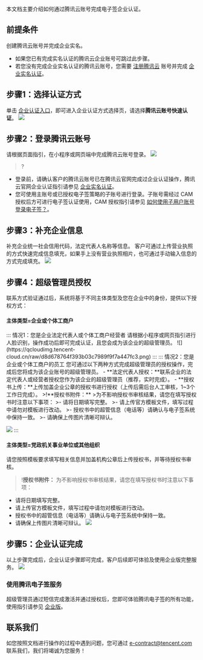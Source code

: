 本文档主要介绍如何通过腾讯云账号完成电子签企业认证。

## 前提条件
创建腾讯云账号并完成企业实名。
- 如果您已有完成实名认证的腾讯云企业账号可跳过此步骤。
- 若您没有完成企业实名认证的腾讯云账号，您需要 [注册腾讯云](https://cloud.tencent.com/document/product/378/17985) 账号并完成 [企业实名认证](https://cloud.tencent.com/document/product/378/10496)。

## 步骤1：选择认证方式
单击 [企业认证入口](https://ess.tencent.cn/company-register)，即可进入企业认证方式选择页，请选择**腾讯云账号快速认证**。
![](https://qcloudimg.tencent-cloud.cn/raw/15c855ae0ca3cb43c2d684661820e9f9.png)


## 步骤2：登录腾讯云账号
请根据页面指引，在小程序或网页端中完成腾讯云账号登录。
![](https://qcloudimg.tencent-cloud.cn/raw/da6259c8eea09f351d818b3511f1f9e5.png)
>?
- 登录前，请确认客户的腾讯云账号已在腾讯云官网完成过企业认证操作，腾讯云官网企业认证指引请参见 [企业实名认证](https://cloud.tencent.com/document/product/378/56515)。
- 您可使用主账号或已授权电子签策略的子账号进行登录。子账号需经过 CAM 授权后方可进行电子签认证使用，CAM 授权指引请参见 [如何使用子用户账号登录电子签？](https://cloud.tencent.com/document/product/1323/58484#Q13)。

## 步骤3：补充企业信息
补充企业统一社会信用代码，法定代表人名称等信息。
客户可通过上传营业执照的方式快速完成信息填充，如果手上没有营业执照相片，也可通过手动输入信息的方式完成填充。
![](https://qcloudimg.tencent-cloud.cn/raw/1b75b60e74740c95af0cdb214faef0d9.png)

## 步骤4：超级管理员授权
联系方式验证通过后，系统将基于不同主体类型及您在企业中的身份，提供以下授权方式：
#### 主体类型=企业或个体工商户
<dx-tabs>
::: 情况1：您是企业法定代表人或个体工商户经营者
请根据小程序或网页指引进行人脸识别，操作成功后即可完成认证，且您会成为该企业的超级管理员。
![](https://qcloudimg.tencent-cloud.cn/raw/d8d678764f393b03c7989f9f7a447fc3.png)
:::
::: 情况2：您是企业或个体工商户的员工
您可通过以下两种方式完成超级管理员的授权操作，完成后您将成为该企业账号的超级管理员。
- **法定代表人授权：**联系企业的法定代表人或经营者授权您作为该企业的超级管理员（推荐，实时完成）。
- **授权书上传：**上传加盖企业公章的授权书进行授权（上传后需后台人工审核，1~3个工作日完成）。
>!**授权书附件：**
>为不影响授权书审核结果，请您在填写授权书时注意以下事项：
>- 请将日期填写完整。
>- 请上传官方模板文件，填写过程中请勿对模板进行改动。
>- 授权书中的超管信息（电话等）请确认与电子签系统中保持一致。
>- 请确保上传图片清晰可辩认。

![](https://qcloudimg.tencent-cloud.cn/raw/fa34a3ec951fcb35b9128158e596deb6.png)
:::
</dx-tabs>

#### 主体类型=党政机关事业单位或其他组织
请您按照模板要求填写相关信息并加盖机构公章后上传授权书，并等待授权书审核。
>!**授权书附件：**
为不影响授权书审核结果，请您在填写授权书时注意以下事项：
- 请将日期填写完整。
- 请上传官方模板文件，填写过程中请勿对模板进行改动。
- 授权书中的超管信息（电话等）请确认与电子签系统中保持一致。
- 请确保上传图片清晰可辩认。
![](https://qcloudimg.tencent-cloud.cn/raw/8cef9df4e39c1f409760cbd05fd72b97.png)


## 步骤5：企业认证完成
以上步骤完成后，企业认证步骤即可完成，客户后续即可体验及使用企业版完整服务。
![](https://qcloudimg.tencent-cloud.cn/raw/170f0a3924e39d2090fc07a8fe3c8b97.png)

### 使用腾讯电子签服务
超级管理员通过短信完成激活并通过授权后，您即可体验腾讯电子签的所有功能，使用指引请参见 [企业版](https://cloud.tencent.com/document/product/1323/78861)。

## 联系我们
如您按照文档进行操作的过程中遇到问题，您可通过 e-contract@tencent.com 联系我们，我们将竭诚为您服务！




